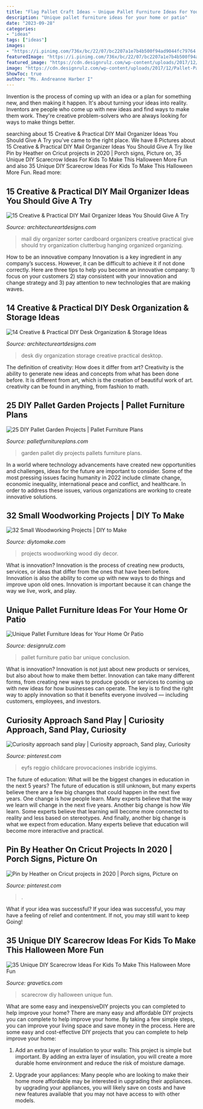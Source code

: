 ```yaml
---
title: "Flag Pallet Craft Ideas ~ Unique Pallet Furniture Ideas For Your Home Or Patio"
description: "Unique pallet furniture ideas for your home or patio"
date: "2023-09-28"
categories:
- "ideas"
tags: ["ideas"]
images:
- "https://i.pinimg.com/736x/bc/22/07/bc2207a1e7b4b500f94ad9044fc79764.jpg"
featuredImage: "https://i.pinimg.com/736x/bc/22/07/bc2207a1e7b4b500f94ad9044fc79764.jpg"
featured_image: "https://cdn.designrulz.com/wp-content/uploads/2017/12/Pallet-Patio-bar.jpg"
image: "https://cdn.designrulz.com/wp-content/uploads/2017/12/Pallet-Patio-bar.jpg"
ShowToc: true
author: "Ms. Andreanne Harber I"
---
```



Invention is the process of coming up with an idea or a plan for something new, and then making it happen. It's about turning your ideas into reality. Inventors are people who come up with new ideas and find ways to make them work. They're creative problem-solvers who are always looking for ways to make things better.

	

		
searching about 15 Creative &amp; Practical DIY Mail Organizer Ideas You Should Give A Try you've came to the right place. We have 8 Pictures about 15 Creative &amp; Practical DIY Mail Organizer Ideas You Should Give A Try like Pin by Heather on Cricut projects in 2020 | Porch signs, Picture on, 35 Unique DIY Scarecrow Ideas For Kids To Make This Halloween More Fun and also 35 Unique DIY Scarecrow Ideas For Kids To Make This Halloween More Fun. Read more:
		
    
## 15 Creative &amp; Practical DIY Mail Organizer Ideas You Should Give A Try

<img loading=lazy src="https://www.architectureartdesigns.com/wp-content/uploads/2019/04/15-Creative-Practical-DIY-Mail-Organizer-Ideas-You-Should-Give-A-Try-11.jpg" onerror="this.onerror=null;this.src='https://tse2.mm.bing.net/th?id=OIP.w0llbGK2BSIhqkA55srHUQHaLK&amp;pid=15.1';" alt="15 Creative &amp; Practical DIY Mail Organizer Ideas You Should Give A Try">

_Source: architectureartdesigns.com_

>mail diy organizer sorter cardboard organizers creative practical give should try organization clutterbug hanging organized organizing. 

	

How to be an innovative company
Innovation is a key ingredient in any company’s success. However, it can be difficult to achieve it if not done correctly. Here are three tips to help you become an innovative company: 1) focus on your customers 2) stay consistent with your innovation and change strategy and 3) pay attention to new technologies that are making waves.

    
## 14 Creative &amp; Practical DIY Desk Organization &amp; Storage Ideas

<img loading=lazy src="https://www.architectureartdesigns.com/wp-content/uploads/2015/03/14-Creative-Practical-DIY-Desk-Organization-Storage-Ideas-12.jpg" onerror="this.onerror=null;this.src='https://tse3.mm.bing.net/th?id=OIP.XXwTj0N_Njnf02cQGmCicAHaMH&amp;pid=15.1';" alt="14 Creative &amp; Practical DIY Desk Organization &amp; Storage Ideas">

_Source: architectureartdesigns.com_

>desk diy organization storage creative practical desktop. 

	

The definition of creativity: How does it differ from art?
Creativity is the ability to generate new ideas and concepts from what has been done before. It is different from art, which is the creation of beautiful work of art. creativity can be found in anything, from fashion to math.

    
## 25 DIY Pallet Garden Projects | Pallet Furniture Plans

<img loading=lazy src="http://palletfurnitureplans.com/wp-content/uploads/2013/12/pallet-garden-9.jpg" onerror="this.onerror=null;this.src='https://tse2.mm.bing.net/th?id=OIP.LX-QMep68r75S1u6I2go_gHaMl&amp;pid=15.1';" alt="25 DIY Pallet Garden Projects | Pallet Furniture Plans">

_Source: palletfurnitureplans.com_

>garden pallet diy projects pallets furniture plans. 

	

In a world where technology advancements have created new opportunities and challenges, ideas for the future are important to consider. Some of the most pressing issues facing humanity in 2022 include climate change, economic inequality, international peace and conflict, and healthcare. In order to address these issues, various organizations are working to create innovative solutions.

    
## 32 Small Woodworking Projects | DIY To Make

<img loading=lazy src="http://www.diytomake.com/wp-content/uploads/2016/03/card-holder.jpg" onerror="this.onerror=null;this.src='https://tse2.mm.bing.net/th?id=OIP.EpL8YHLKw8WSN5sJoEvNywHaJ3&amp;pid=15.1';" alt="32 Small Woodworking Projects | DIY to Make">

_Source: diytomake.com_

>projects woodworking wood diy decor. 

	

What is innovation?
Innovation is the process of creating new products, services, or ideas that differ from the ones that have been before. Innovation is also the ability to come up with new ways to do things and improve upon old ones. Innovation is important because it can change the way we live, work, and play.

    
## Unique Pallet Furniture Ideas For Your Home Or Patio

<img loading=lazy src="https://cdn.designrulz.com/wp-content/uploads/2017/12/Pallet-Patio-bar.jpg" onerror="this.onerror=null;this.src='https://tse2.mm.bing.net/th?id=OIP.24KZtYRmLgn29XeIZQ6tyAHaJ4&amp;pid=15.1';" alt="Unique Pallet Furniture Ideas for Your Home Or Patio">

_Source: designrulz.com_

>pallet furniture patio bar unique conclusion. 

	

What is innovation?
Innovation is not just about new products or services, but also about how to make them better. Innovation can take many different forms, from creating new ways to produce goods or services to coming up with new ideas for how businesses can operate. The key is to find the right way to apply innovation so that it benefits everyone involved ― including customers, employees, and investors.

    
## Curiosity Approach Sand Play | Curiosity Approach, Sand Play, Curiosity

<img loading=lazy src="https://i.pinimg.com/736x/bc/22/07/bc2207a1e7b4b500f94ad9044fc79764.jpg" onerror="this.onerror=null;this.src='https://tse4.mm.bing.net/th?id=OIP.2Ge_wUqqz4LfWczt3w4qUgHaJ3&amp;pid=15.1';" alt="Curiosity approach sand play | Curiosity approach, Sand play, Curiosity">

_Source: pinterest.com_

>eyfs reggio childcare provocaciones insbride icgiyims. 

	

The future of education: What will be the biggest changes in education in the next 5 years?
The future of education is still unknown, but many experts believe there are a few big changes that could happen in the next five years. 
One change is how people learn. Many experts believe that the way we learn will change in the next five years. 
Another big change is how We learn. Some experts believe that learning will become more connected to reality and less based on stereotypes. 
And finally, another big change is what we expect from education. Many experts believe that education will become more interactive and practical.

    
## Pin By Heather On Cricut Projects In 2020 | Porch Signs, Picture On

<img loading=lazy src="https://i.pinimg.com/736x/be/5c/fa/be5cfa0e4f563e3b1514321064589249.jpg" onerror="this.onerror=null;this.src='https://tse3.mm.bing.net/th?id=OIP.Pu6YcKnIUEo1xbEcgoJzdwHaJ4&amp;pid=15.1';" alt="Pin by Heather on Cricut projects in 2020 | Porch signs, Picture on">

_Source: pinterest.com_

>. 

	

What if your idea was successful?
If your idea was successful, you may have a feeling of relief and contentment. If not, you may still want to keep Going!

    
## 35 Unique DIY Scarecrow Ideas For Kids To Make This Halloween More Fun

<img loading=lazy src="http://www.gravetics.com/wp-content/uploads/2017/07/DIY-Pallet-Scarcrow.jpg" onerror="this.onerror=null;this.src='https://tse2.mm.bing.net/th?id=OIP.vS7fFnO4E-OkOofH3C294QHaJ4&amp;pid=15.1';" alt="35 Unique DIY Scarecrow Ideas For Kids To Make This Halloween More Fun">

_Source: gravetics.com_

>scarecrow diy halloween unique fun. 

	

What are some easy and inexpensiveDIY projects you can completed to help improve your home?
There are many easy and affordable DIY projects you can complete to help improve your home. By taking a few simple steps, you can improve your living space and save money in the process. Here are some easy and cost-effective DIY projects that you can complete to help improve your home: 
1. Add an extra layer of insulation to your walls: This project is simple but important. By adding an extra layer of insulation, you will create a more durable home environment and reduce the risk of moisture damage. 

2. Upgrade your appliances: Many people who are looking to make their home more affordable may be interested in upgrading their appliances. by upgrading your appliances, you will likely save on costs and have new features available that you may not have access to with other models. 


